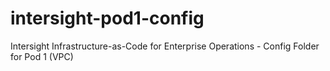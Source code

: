 # intersight-pod1-config
Intersight Infrastructure-as-Code for Enterprise Operations - Config Folder for Pod 1 (VPC)
